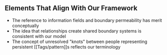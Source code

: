 ## Elements That Align With Our Framework

- The reference to information fields and boundary permeability has merit conceptually
- The idea that relationships create shared boundary systems is consistent with our model
- The concept of unresolved "knots" between people representing persistent [[Tags/pattern]]s reflects our terminology